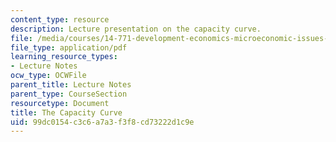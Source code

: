 ```yaml
---
content_type: resource
description: Lecture presentation on the capacity curve.
file: /media/courses/14-771-development-economics-microeconomic-issues-and-policy-models-fall-2008/99dc0154c3c6a7a3f3f8cd73222d1c9e_lec2.pdf
file_type: application/pdf
learning_resource_types:
- Lecture Notes
ocw_type: OCWFile
parent_title: Lecture Notes
parent_type: CourseSection
resourcetype: Document
title: The Capacity Curve
uid: 99dc0154-c3c6-a7a3-f3f8-cd73222d1c9e
---
```

